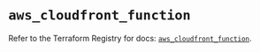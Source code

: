 # `aws_cloudfront_function`

Refer to the Terraform Registry for docs: [`aws_cloudfront_function`](https://registry.terraform.io/providers/hashicorp/aws/5.93.0/docs/resources/cloudfront_function).
